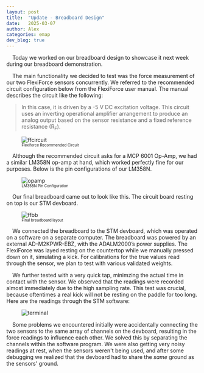 ```yaml
---
layout: post
title:  "Update - Breadboard Design"
date:   2025-03-07
author: Alex
categories: emap
dev_blog: true
---
```


&nbsp;&nbsp;&nbsp;&nbsp;Today we worked on our breadboard design to showcase it next week during our breadboard demonstration.

&nbsp;&nbsp;&nbsp;&nbsp;The main functionality we decided to test was the force measurement of our two FlexiForce sensors concurrently. We referred to the recommended circuit configuration below from the FlexiForce user manual. The manual describes the circuit like the following:
> In this case, it is driven by a -5 V DC excitation voltage.
> This circuit uses an inverting operational amplifier arrangement to produce an analog output
> based on the sensor resistance and a fixed reference resistance (R<sub>F</sub>).

<figure>
    <img src="/images_archive/projects/emap/flexiforcecircuit.png" alt="ffcircuit" style="max-width: 75%;">
    <figcaption style="font-size: 0.7em;">Flexiforce Recommended Circuit </figcaption>
</figure>

&nbsp;&nbsp;&nbsp;&nbsp;Although the recommended circuit asks for a MCP 6001 Op-Amp, we had a similar LM358N op-amp at hand, which worked perfectly fine for our purposes. Below is the pin configurations of our LM358N. 

<figure>
    <img src="/images_archive/projects/emap/LM358Nds.png" alt="opamp" style="max-width: 50%;">
    <figcaption style="font-size: 0.7em;">LM358N Pin Configuration</figcaption>
</figure>

&nbsp;&nbsp;&nbsp;&nbsp;Our final breadboard came out to look like this. The circuit board resting on top is our STM devboard. 

<figure>
    <img src="/images_archive/projects/emap/ffbreadboard.png" alt="ffbb" style="max-width: 100%;">
    <figcaption style="font-size: 0.7em;">Final breadboard layout</figcaption>
</figure>

&nbsp;&nbsp;&nbsp;&nbsp;We connected the breadboard to the STM devboard, which was operated on a software on a separate computer. The breadboard was powered by an external AD-M2KPWR-EBZ, with the ADALM2000’s power supplies. The FlexiForce was layed resting on the countertop while we manually pressed down on it, simulating a kick. For calibrations for the true values read through the sensor, we plan to test with various validated weights. 

&nbsp;&nbsp;&nbsp;&nbsp;We further tested with a very quick tap, minimzing the actual time in contact with the sensor. We observed that the readings were recorded almost immediately due to the high sampling rate. This test was crucial, because oftentimes a real kick will not be resting on the paddle for too long. Here are the readings through the STM software:

<figure>
    <img src="/images_archive/projects/emap/" alt="terminal" style="max-width: 100%;">
    <figcaption></figcaption>
</figure>

&nbsp;&nbsp;&nbsp;&nbsp;Some problems we encountered initially were accidentally connecting the two sensors to the same array of channels on the devboard, resulting in the force readings to influence each other. We solved this by separating the channels within the software program. We were also getting very noisy readings at rest, when the sensors weren't being used, and after some debugging we realized that the devboard had to share the *same* ground as the sensors' ground. 


